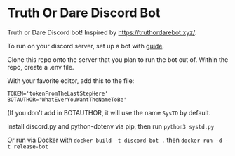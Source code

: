 # Truth Or Dare Discord Bot

Truth or Dare Discord bot! Inspired by https://truthordarebot.xyz/. 

To run on your discord server, set up a bot with [guide](https://discordpy.readthedocs.io/en/stable/discord.html).

Clone this repo onto the server that you plan to run the bot out of. Within the repo, create a .env file.

With your favorite editor, add this to the file:
```
TOKEN='tokenFromTheLastStepHere'
BOTAUTHOR='WhatEverYouWantTheNameToBe'
```

(If you don't add in BOTAUTHOR, it will use the name `SysTD` by default.


install discord.py and python-dotenv via pip, then run
`python3 systd.py`

Or run via Docker with
`docker build -t discord-bot .`
then
`docker run -d -t release-bot` 
